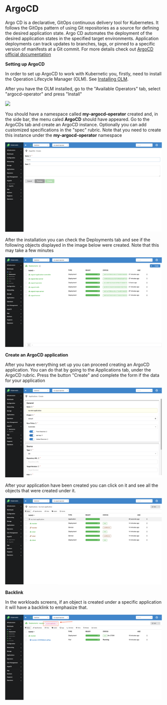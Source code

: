 # ArgoCD

Argo CD is a declarative, GitOps continuous delivery tool for Kubernetes. It follows the GitOps pattern of using Git repositories as a source for defining the desired application state. Argo CD automates the deployment of the desired application states in the specified target environments. Application deployments can track updates to branches, tags, or pinned to a specific version of manifests at a Git commit. For more details check out [ArgoCD official documentation](https://argoproj.github.io/argo-cd/)


**Setting up ArgoCD**

In order to set up ArgoCD to work with Kubernetic you, firstly, need to install the Operation Lifecycle Manager (OLM). See [Installing OLM](https://docs.kubernetic.com/#/features/settings/addons?id=installing-the-operator-lifecycle-manager-olm).

After you have the OLM installed, go to the "Available Operators" tab, select "argocd-operator" and press "Install"

![](../images/install-argo.png)

You should have a namespace called **my-argocd-operator** created and, in the side bar, the menu caled **ArgoCD** should have appeared. 
Go to the ArgoCDs tab and create an ArgoCD instance. Optionally you can add customized specifications in the "spec" rubric. Note that you need to create this instance under the  **my-argocd-operator** namespace

![](../images/create-argocd.png)

After the installation you can check the Deployments tab and see if the following objects displayed in the image below were created. Note that this may take a few minutes

![](../images/check-argocd.png)

**Create an ArgoCD application**

After you have everything set up you can proceed creating an ArgoCD application. You can do that by going to the Applications tab, under the ArgoCD rubric. Press the button "Create" and complete the form if the data for your application

![](../images/application-create.png)

After your application have been created you can click on it and see all the objects that were created under it.

![](../images/check-application.png)


**Backlink**

In the workloads screens, if an object is created under a specific application it will have a backlink to emphasize that.

![](../images/backlink.png)

